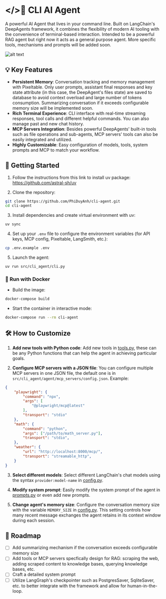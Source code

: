 # </>🧠 CLI AI Agent

A powerful AI Agent that lives in your command line. Built on LangChain's DeepAgents framework, it combines the flexibility of modern AI tooling with the convenience of terminal-based interaction. Intended to be a powerful RAG agent but right now it acts as a general purpose agent. More specific tools, mechanisms and prompts will be added soon.

![alt text](cli_agent.png)

## 💡 Key Features
- **Persistent Memory**: Conversation tracking and memory management with Pixeltable. Only user prompts, assistant final responses and key state attribute (in this case, the DeepAgent's files state) are saved to database to avoid context overload and large number of tokens consumption. Summarizing conversation if it exceeds configurable memory size will be implemented soon.
- **Rich Terminal Experience**: CLI interface with real-time streaming responses, tool calls and different helpful commands. You can also manage past and new chat history.
- **MCP Servers Integration**: Besides powerful DeepAgents' built-in tools such as file operations and sub-agents, MCP servers' tools can also be easily integrated and utilized.
- **Highly Customizable**: Easy configuration of models, tools, system prompts and MCP to match your workflow.

## 🚀 Getting Started

1. Follow the instructions from this link to install uv package: https://github.com/astral-sh/uv

2. Clone the repository:
```bash
git clone https://github.com/PhiDuyAnh/cli-agent.git
cd cli-agent
```

3. Install dependencies and create virtual environment with uv:
```bash
uv sync
```

4. Set up your `.env` file to configure the environment variables (for API keys, MCP config, Pixeltable, LangSmith, etc.):
```bash
cp .env.example .env
```

5. Launch the agent:
```bash
uv run src/cli_agent/cli.py
```

### 🐋 Run with Docker

- Build the image:
```bash
docker-compose build
```

- Start the container in interactive mode:
```bash
docker-compose run --rm cli-agent
```

## 🛠️ How to Customize

1. **Add new tools with Python code**: Add new tools in [tools.py](./src/cli_agent/agent/tools.py), these can be any Python functions that can help the agent in achieving particular goals.

2. **Configure MCP servers with a JSON file**: You can configure multiple MCP servers in one JSON file, the default one is in `src/cli_agent/agent/mcp_servers/config.json`.
Example:
```json
{
    "playwright": {
        "command": "npx",
        "args": [
            "@playwright/mcp@latest"
        ],
        "transport": "stdio"
    },
    "math": {
        "command": "python",
        "args": ["/path/to/math_server.py"],
        "transport": "stdio",
    },
    "weather": {
        "url": "http://localhost:8000/mcp/",
        "transport": "streamable_http",
    }
}
```

3. **Select different models**: Select different LangChain's chat models using the syntax `provider:model-name` in [config.py](./src/cli_agent/config.py).

4. **Modify system prompt**: Easily modify the system prompt of the agent in [prompts.py](./src/cli_agent/agent/prompts.py) or even add new prompts.

5. **Change agent's memory size**: Configure the conversation memory size with the variable `MEMORY_SIZE` in [config.py](./src/cli_agent/config.py). This setting controls how many recent message exchanges the agent retains in its context window during each session.

## 🎯 Roadmap
- [ ] Add summarizing mechanism if the conversation exceeds configurable memory size
- [ ] Add tools or MCP servers specfically design for RAG: scraping the web, adding scraped content to knowledge bases, querying knowledge bases, etc.
- [ ] Craft a detailed system prompt
- [ ] Utilize LangGraph's checkpointer such as PostgresSaver, SqliteSaver, etc. to better integrate with the framework and allow for human-in-the-loop.